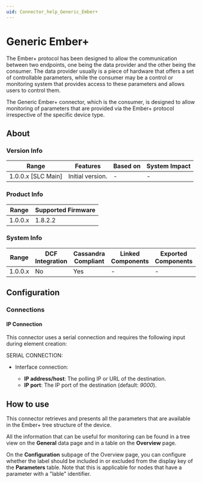 ```yaml
---
uid: Connector_help_Generic_Ember+
---
```


# Generic Ember+

The Ember+ protocol has been designed to allow the communication between two endpoints, one being the data provider and the other being the consumer. The data provider usually is a piece of hardware that offers a set of controllable parameters, while the consumer may be a control or monitoring system that provides access to these parameters and allows users to control them.

The Generic Ember+ connector, which is the consumer, is designed to allow monitoring of parameters that are provided via the Ember+ protocol irrespective of the specific device type.

## About

### Version Info

| Range              | Features         | Based on | System Impact |
|--------------------|------------------|----------|---------------|
| 1.0.0.x [SLC Main] | Initial version. | -        | -             |

### Product Info

| Range   | Supported Firmware |
|---------|--------------------|
| 1.0.0.x | 1.8.2.2            |

### System Info

| Range   | DCF Integration | Cassandra Compliant | Linked Components | Exported Components |
|---------|-----------------|---------------------|-------------------|---------------------|
| 1.0.0.x | No              | Yes                 | -                 | -                   |

## Configuration

### Connections

#### IP Connection

This connector uses a serial connection and requires the following input during element creation:

SERIAL CONNECTION:

- Interface connection:

  - **IP address/host**: The polling IP or URL of the destination.
  - **IP port**: The IP port of the destination (default: *9000*).

## How to use

This connector retrieves and presents all the parameters that are available in the Ember+ tree structure of the device.

All the information that can be useful for monitoring can be found in a tree view on the **General** data page and in a table on the **Overview** page.

On the **Configuration** subpage of the Overview page, you can configure whether the label should be included in or excluded from the display key of the **Parameters** table. Note that this is applicable for nodes that have a parameter with a "lable" identifier.
